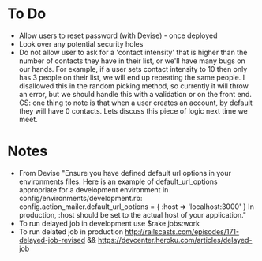 # To Do
- Allow users to reset password (with Devise) - once deployed
- Look over any potential security holes
- Do not allow user to ask for a 'contact intensity' that is higher than the number of contacts they have in their list, or we'll have many bugs on our hands. For example, if a user sets contact intensity to 10 then only has 3 people on their list, we will end up repeating the same people. I disallowed this in the random picking method, so currently it will throw an error, but we should handle this with a validation or on the front end. CS: one thing to note is that when a user creates an account, by default they will have 0 contacts. Lets discuss this piece of logic next time we meet.

# Notes
- From Devise "Ensure you have defined default url options in your environments files. Here is an example of default_url_options appropriate for a development environment in config/environments/development.rb: config.action_mailer.default_url_options = { :host => 'localhost:3000' } In production, :host should be set to the actual host of your application."
- To run delayed job in development use $rake jobs:work
- To run delated job in production http://railscasts.com/episodes/171-delayed-job-revised && https://devcenter.heroku.com/articles/delayed-job
